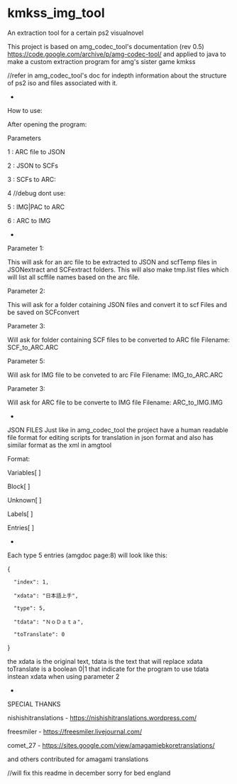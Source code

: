 # kmkss_img_tool
 An extraction tool for a certain ps2 visualnovel

This project is based on amg_codec_tool's documentation (rev 0.5)
https://code.google.com/archive/p/amg-codec-tool/
and applied to java to make a custom extraction program for
amg's sister game kmkss


//refer in amg_codec_tool's doc for indepth information about the structure of ps2 iso and files associated with it.

-
How to use:

After opening the program:

Parameters

1 : ARC file to JSON

2 : JSON to SCFs

3 : SCFs to ARC:

4 //debug dont use:

5 : IMG|PAC to ARC

6 : ARC to IMG

-


Parameter 1:

This will ask for an arc file to be extracted to JSON and scfTemp files in JSONextract and SCFextract folders.
This will also make tmp.list files which will list all scffile names based on the arc file. 


Parameter 2:

This will ask for a folder cotaining JSON files and convert it to scf Files and be saved on SCFconvert


Parameter 3:

Will ask for folder containing SCF files to be converted to ARC file
Filename: SCF_to_ARC.ARC


Parameter 5:

Will ask for IMG file to be conveted to arc File
Filename: IMG_to_ARC.ARC


Parameter 3:

Will ask for ARC file to be converte to IMG file
Filename: ARC_to_IMG.IMG


-
JSON FILES 
Just like in amg_codec_tool the project have a human readable file format for editing scripts for translation in json format
and also has similar format as the xml in amgtool


Format:

Variables[ ]

Block[ ]

Unknown[ ]

Labels[ ]

Entries[ ]

-
Each type 5 entries (amgdoc page:8) will look like this:


{

      "index": 1,
      
      "xdata": "日本語上手",
      
      "type": 5,
      
      "tdata": "ＮｏＤａｔａ",
      
      "toTranslate": 0
      
}

the xdata is the original text, tdata is the text that will replace xdata
toTranslate is a boolean 0|1 that indicate for the program to use tdata instean xdata when using parameter 2


-
SPECIAL THANKS

nishishitranslations - https://nishishitranslations.wordpress.com/

freesmiler - https://freesmiler.livejournal.com/

comet_27 - https://sites.google.com/view/amagamiebkoretranslations/

and others contributed for amagami translations





//will fix this readme in december sorry for bed england
